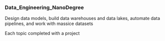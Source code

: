 ### Data_Engineering_NanoDegree

Design data models, build data warehouses and data lakes, automate data pipelines, and work with massice datasets

Each topic completed with a project
